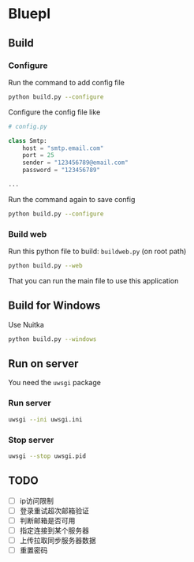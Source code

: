 # Bluepl

## Build

### Configure

Run the command to add config file

```bash
python build.py --configure
```

Configure the config file like

```python
# config.py

class Smtp:
    host = "smtp.email.com"
    port = 25
    sender = "123456789@email.com"
    password = "123456789"

...
```

Run the command again to save config

```bash
python build.py --configure
```

### Build web

Run this python file to build: `buildweb.py` (on root path)

```bash
python build.py --web
```

That you can run the main file to use this application

## Build for Windows

Use Nuitka

```bash
python build.py --windows
```

## Run on server

You need the `uwsgi` package

### Run server

```bash
uwsgi --ini uwsgi.ini
```

### Stop server

```bash
uwsgi --stop uwsgi.pid
```

## TODO

- [ ] ip访问限制
- [ ] 登录重试超次邮箱验证
- [ ] 判断邮箱是否可用
- [ ] 指定连接到某个服务器
- [ ] 上传拉取同步服务器数据
- [ ] 重置密码
